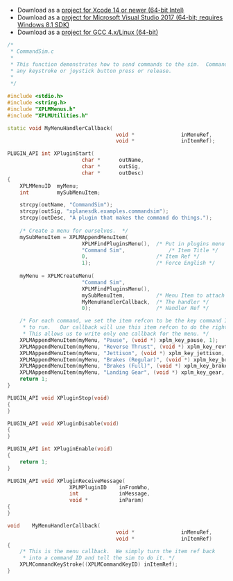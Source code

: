 - Download as a [project for Xcode 14 or newer (64-bit Intel)](https://developer.x-plane.com/sdk/sample/?sdk_template=xcode_140&sdk_post_id=7969)
- Download as a [project for Microsoft Visual Studio 2017 (64-bit; requires Windows 8.1 SDK)](https://developer.x-plane.com/sdk/sample/?sdk_template=msvc_2017&sdk_post_id=7969)
- Download as a [project for GCC 4.x/Linux (64-bit)](https://developer.x-plane.com/sdk/sample/?sdk_template=gcc_4&sdk_post_id=7969)

```cpp
/*
 * CommandSim.c
 * 
 * This function demonstrates how to send commands to the sim.  Commands allow you to simulate
 * any keystroke or joystick button press or release.
 * 
 */

#include <stdio.h>
#include <string.h>
#include "XPLMMenus.h"
#include "XPLMUtilities.h"

static void	MyMenuHandlerCallback(
                                   void *               inMenuRef,    
                                   void *               inItemRef);    

PLUGIN_API int XPluginStart(
						char *		outName,
						char *		outSig,
						char *		outDesc)
{
	XPLMMenuID	myMenu;
	int			mySubMenuItem;

	strcpy(outName, "CommandSim");
	strcpy(outSig, "xplanesdk.examples.commandsim");
	strcpy(outDesc, "A plugin that makes the command do things.");
	
	/* Create a menu for ourselves.  */
	mySubMenuItem = XPLMAppendMenuItem(
						XPLMFindPluginsMenu(),	/* Put in plugins menu */
						"Command Sim",				/* Item Title */
						0,						/* Item Ref */
						1);						/* Force English */
	
	myMenu = XPLMCreateMenu(
						"Command Sim", 
						XPLMFindPluginsMenu(), 
						mySubMenuItem, 			/* Menu Item to attach to. */
						MyMenuHandlerCallback,	/* The handler */
						0);						/* Handler Ref */

	/* For each command, we set the item refcon to be the key command ID we wnat
	 * to run.   Our callback will use this item refcon to do the right command.
	 * This allows us to write only one callback for the menu. */	 
	XPLMAppendMenuItem(myMenu, "Pause", (void *) xplm_key_pause, 1);
	XPLMAppendMenuItem(myMenu, "Reverse Thrust", (void *) xplm_key_revthrust, 1);
	XPLMAppendMenuItem(myMenu, "Jettison", (void *) xplm_key_jettison, 1);
	XPLMAppendMenuItem(myMenu, "Brakes (Regular)", (void *) xplm_key_brakesreg, 1);
	XPLMAppendMenuItem(myMenu, "Brakes (Full)", (void *) xplm_key_brakesmax, 1);
	XPLMAppendMenuItem(myMenu, "Landing Gear", (void *) xplm_key_gear, 1);
	return 1;
}

PLUGIN_API void	XPluginStop(void)
{
}

PLUGIN_API void XPluginDisable(void)
{
}

PLUGIN_API int XPluginEnable(void)
{
	return 1;
}

PLUGIN_API void XPluginReceiveMessage(
					XPLMPluginID	inFromWho,
					int				inMessage,
					void *			inParam)
{
}

void	MyMenuHandlerCallback(
                                   void *               inMenuRef,    
                                   void *               inItemRef)
{
	/* This is the menu callback.  We simply turn the item ref back
	 * into a command ID and tell the sim to do it. */
	XPLMCommandKeyStroke((XPLMCommandKeyID) inItemRef);
}
```